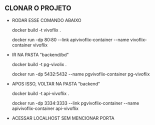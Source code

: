 ## CLONAR O PROJETO

- RODAR ESSE COMANDO ABAIXO
    <p>docker build -t vivoflix . </p>
    <p>docker run -dp 80:80 --link apivivoflix-container --name vivoflix-container vivoflix </p>

- IR NA PASTA "backend/bd"
    <p>docker build -t pg-vivolix . </p>
    <p>docker run -dp 5432:5432 --name pgvivoflix-container pg-vivoflix  </p>


- APOS ISSO, VOLTAR NA PASTA "backend"
   <p> docker build -t api-vivoflix .</p>
   <p> docker run -dp 3334:3333 --link pgvivoflix-container --name apivivoflix-container api-vivoflix </p>

- ACESSAR LOCALHOST SEM MENCIONAR PORTA


